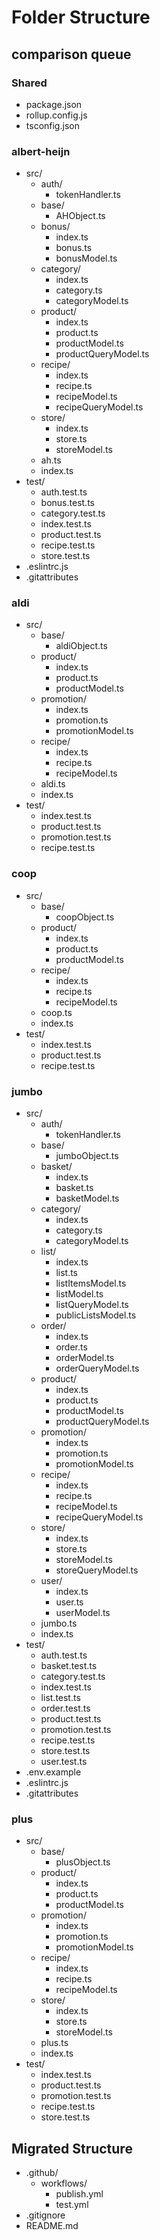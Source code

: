 # Folder Structure

## comparison queue

### Shared
- package.json
- rollup.config.js
- tsconfig.json

### albert-heijn
- src/
    - auth/
        - tokenHandler.ts
    - base/
        - AHObject.ts
    - bonus/
        - index.ts
        - bonus.ts
        - bonusModel.ts
    - category/
        - index.ts
        - category.ts
        - categoryModel.ts
    - product/
        - index.ts
        - product.ts
        - productModel.ts
        - productQueryModel.ts
    - recipe/
        - index.ts
        - recipe.ts
        - recipeModel.ts
        - recipeQueryModel.ts
    - store/
        - index.ts
        - store.ts
        - storeModel.ts
    - ah.ts
    - index.ts
- test/
    - auth.test.ts
    - bonus.test.ts
    - category.test.ts
    - index.test.ts
    - product.test.ts
    - recipe.test.ts
    - store.test.ts
- .eslintrc.js
- .gitattributes

### aldi
- src/
    - base/
        - aldiObject.ts
    - product/
        - index.ts
        - product.ts
        - productModel.ts
    - promotion/
        - index.ts
        - promotion.ts
        - promotionModel.ts
    - recipe/
        - index.ts
        - recipe.ts
        - recipeModel.ts
    - aldi.ts
    - index.ts
- test/
    - index.test.ts
    - product.test.ts
    - promotion.test.ts
    - recipe.test.ts

### coop
- src/
    - base/
        - coopObject.ts
    - product/
        - index.ts
        - product.ts
        - productModel.ts
    - recipe/
        - index.ts
        - recipe.ts
        - recipeModel.ts
    - coop.ts
    - index.ts
- test/
    - index.test.ts
    - product.test.ts
    - recipe.test.ts

### jumbo
- src/
    - auth/
        - tokenHandler.ts
    - base/
        - jumboObject.ts
    - basket/
        - index.ts
        - basket.ts
        - basketModel.ts
    - category/
        - index.ts
        - category.ts
        - categoryModel.ts
    - list/
        - index.ts
        - list.ts
        - listItemsModel.ts
        - listModel.ts
        - listQueryModel.ts
        - publicListsModel.ts
    - order/
        - index.ts
        - order.ts
        - orderModel.ts
        - orderQueryModel.ts
    - product/
        - index.ts
        - product.ts
        - productModel.ts
        - productQueryModel.ts
    - promotion/
        - index.ts
        - promotion.ts
        - promotionModel.ts
    - recipe/
        - index.ts
        - recipe.ts
        - recipeModel.ts
        - recipeQueryModel.ts
    - store/
        - index.ts
        - store.ts
        - storeModel.ts
        - storeQueryModel.ts
    - user/
        - index.ts
        - user.ts
        - userModel.ts
    - jumbo.ts
    - index.ts
- test/
    - auth.test.ts
    - basket.test.ts
    - category.test.ts
    - index.test.ts
    - list.test.ts
    - order.test.ts
    - product.test.ts
    - promotion.test.ts
    - recipe.test.ts
    - store.test.ts
    - user.test.ts
- .env.example
- .eslintrc.js
- .gitattributes

### plus
- src/
    - base/
        - plusObject.ts
    - product/
        - index.ts
        - product.ts
        - productModel.ts
    - promotion/
        - index.ts
        - promotion.ts
        - promotionModel.ts
    - recipe/
        - index.ts
        - recipe.ts
        - recipeModel.ts
    - store/
        - index.ts
        - store.ts
        - storeModel.ts
    - plus.ts
    - index.ts
- test/
    - index.test.ts
    - product.test.ts
    - promotion.test.ts
    - recipe.test.ts
    - store.test.ts

## Migrated Structure
- .github/
    - workflows/
        - publish.yml
        - test.yml
- .gitignore
- README.md